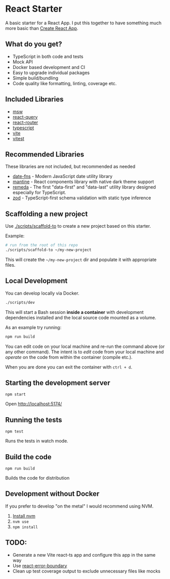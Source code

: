 # React Starter

A basic starter for a React App.
I put this together to have something much more basic than
[Create React App](https://github.com/facebook/create-react-app).

## What do you get?

- TypeScript in both code and tests
- Mock API
- Docker based development and CI
- Easy to upgrade individual packages
- Simple build/bundling
- Code quality like formatting, linting, coverage etc.

## Included Libraries

- [msw](https://mswjs.io/)
- [react-query](https://react-query.tanstack.com/)
- [react-router](https://reactrouter.com/)
- [typescript](https://www.typescriptlang.org/)
- [vite](https://github.com/vitejs/vite)
- [vitest](https://vitest.dev/)

## Recommended Libraries

These libraries are not included, but recommended as needed

- [date-fns](https://github.com/date-fns/date-fns) - Modern JavaScript date utility library
- [mantine](https://github.com/mantinedev/mantine/) - React components library with native dark theme support
- [remeda](https://remedajs.com/) - The first "data-first" and "data-last" utility library designed especially for TypeScript.
- [zod](https://github.com/colinhacks/zod) - TypeScript-first schema validation with static type inference

## Scaffolding a new project

Use [./scripts/scaffold-to](./scripts/scaffold-to) to create a new project based on this starter.

Example:

```bash
# run from the root of this repo
./scripts/scaffold-to ~/my-new-project
```

This will create the `~/my-new-project` dir and populate it with appropriate files.

## Local Development

You can develop locally via Docker.

```bash
./scripts/dev
```

This will start a Bash session **inside a container** with development dependencies installed
and the local source code mounted as a volume.

As an example try running:

```bash
npm run build
```

You can edit code on your local machine and re-run the command above (or any other command).
The intent is to _edit_ code from your local machine
and _operate_ on the code from within the container (compile etc.).

When you are done you can exit the container with `ctrl + d`.

## Starting the development server

```
npm start
```

Open [http://localhost:5174/](http://localhost:5174/)

## Running the tests

```
npm test
```

Runs the tests in watch mode.

## Build the code

```
npm run build
```

Builds the code for distribution

## Development without Docker

If you prefer to develop "on the metal" I would recommend
using NVM.

1. [Install nvm](https://github.com/nvm-sh/nvm#installing-and-updating)
2. `nvm use`
3. `npm install`

## TODO:

- Generate a new Vite react-ts app and configure this app in the same way
- Use [react-error-boundary](https://github.com/bvaughn/react-error-boundary)
- Clean up test coverage output to exclude unnecessary files like mocks

